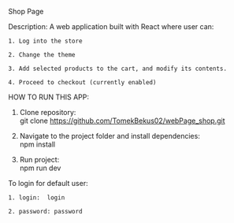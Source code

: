 Shop Page

Description:
    A web application built with React where user can:
    
    1. Log into the store 
    
    2. Change the theme 
    
    3. Add selected products to the cart, and modify its contents. 
    
    4. Proceed to checkout (currently enabled)
    

HOW TO RUN THIS APP:
   
   1. Clone repository:  
      git clone https://github.com/TomekBekus02/webPage_shop.git
      
   2. Navigate to the project folder and install dependencies:  
      npm install
      
   3. Run project:  
      npm run dev

To login for default user:
    
    1. login:  login
    
    2. password: password

